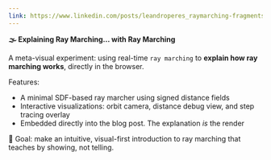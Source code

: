 ```yaml
---
link: https://www.linkedin.com/posts/leandroperes_raymarching-fragmentshader-shaderart-activity-7338571018875105282-BVFJ
---
```


**🌫️ Explaining Ray Marching… with Ray Marching**

A meta-visual experiment: using real-time `ray marching` to **explain how ray marching works**, directly in the browser.

Features:

- A minimal SDF-based ray marcher using signed distance fields
- Interactive visualizations: orbit camera, distance debug view, and step tracing overlay
- Embedded directly into the blog post. The explanation _is_ the render

🎯 Goal: make an intuitive, visual-first introduction to ray marching that teaches by showing, not telling.

